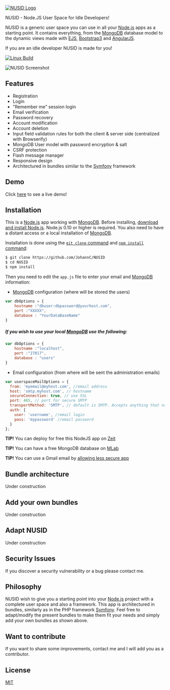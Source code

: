 [![NUSID Logo](https://nusidpublicresources-xeqnuojpin.now.sh/Nusid_Banner_Logo_800px.jpg)](#)

NUSID - Node.JS User Space for Idle Developers!

NUSID is a generic user space you can use in all your [Node.js](http://nodejs.org) apps as a starting point. It contains everything, from the [MongoDB](https://www.mongodb.com/) database model to the dynamic views made with [EJS](http://ejs.co/), [Bootstrap3](http://getbootstrap.com/docs/3.3/) and [AngularJS](https://angularjs.org/). 

If you are an idle developer NUSID is made for you!

  [![Linux Build][travis-image]][travis-url]

![NUSID Screenshot](https://nusidpublicresources-xeqnuojpin.now.sh/login_screenshot.png)
## Features
  * Registration
  * Login
  * "Remember me" session login 
  * Email verification
  * Password recovery
  * Account modification
  * Account deletion
  * Input field validation rules for both the client & server side (centralized with Browserify)
  * MongoDB User model with password encryption & salt
  * CSRF protection
  * Flash message manager
  * Responsive design 
  * Architectured in bundles similar to the [Symfony](https://symfony.com/) framework

## Demo

Click [here](https://nusid-jeevshdglu.now.sh) to see a live demo!

## Installation

This is a [Node.js](https://nodejs.org/en/) app working with [MongoDB](https://www.mongodb.com/). Before installing, [download and install Node.js](https://nodejs.org/en/download/).
Node.js 0.10 or higher is required. You also need to have a distant access or a local installation of [MongoDB](https://www.mongodb.com/). 

Installation is done using the
[`git clone` command](https://git-scm.com/book/en/v2/Getting-Started-Installing-Git) and [`npm install` command](https://docs.npmjs.com/getting-started/installing-npm-packages-locally):

```bash
$ git clone https://github.com/JohannC/NUSID
$ cd NUSID
$ npm install
```

Then you need to edit the `app.js` file to enter your email and [MongoDB](https://www.mongodb.com/) information:

* [MongoDB](https://www.mongodb.com/) configuration (where will be stored the users) 

```js
var dbOptions = {
	hostname :"dbuser:dbpassword@yourhost.com",
	port :"XXXXX",
	database : "YourDataBaseName"
}
```

##### If you wish to use your local [MongoDB](https://www.mongodb.com/) use the following:

```js
var dbOptions = {
	hostname :"localhost",
	port :"27017",
	database : "users"
}
```

* Email configuration (from where will be sent the administration emails)

```js
var userspaceMailOptions = {
  from: 'myemail@myhost.com', //email address
  host: 'smtp.myhost.com', // hostname 
  secureConnection: true, // use SSL 
  port: 465, // port for secure SMTP 
  transportMethod: 'SMTP', // default is SMTP. Accepts anything that nodemailer accepts 
  auth: {
    user: 'username', //email login
    pass: 'mypassword' //email password
  }
};
```

**TIP!** You can deploy for free this NodeJS app on [Zeit](https://zeit.co)

**TIP!** You can have a free MongoDB database on [MLab](https://mlab.com/)

**TIP!** You can use a Gmail email by [allowing less secure app](https://myaccount.google.com/lesssecureapps)


## Bundle architecture

Under construction

## Add your own bundles

Under construction

## Adapt NUSID

Under construction

## Security Issues

If you discover a security vulnerability or a bug please contact me.

## Philosophy

NUSID wish to give you a starting point into your [Node.js](https://nodejs.org/en/) project with a complete user space and also a framework. This app is architectured in bundles, similarly as in the PHP framework [Symfony](https://symfony.com/). Feel free to adapt/modify the present bundles to make them fit your needs and simply add your own bundles as shown above.

## Want to contribute

If you want to share some improvements, contact me and I will add you as a contributor.

## License

[MIT](LICENSE)

[npm-image]: https://img.shields.io/npm/v/express.svg
[npm-url]: https://npmjs.org/package/express
[downloads-image]: https://img.shields.io/npm/dm/express.svg
[downloads-url]: https://npmjs.org/package/express
[travis-image]: https://img.shields.io/travis/expressjs/express/master.svg?label=linux
[travis-url]: https://travis-ci.org/expressjs/express
[appveyor-image]: https://img.shields.io/appveyor/ci/dougwilson/express/master.svg?label=windows
[appveyor-url]: https://ci.appveyor.com/project/dougwilson/express
[coveralls-image]: https://img.shields.io/coveralls/expressjs/express/master.svg
[coveralls-url]: https://coveralls.io/r/expressjs/express?branch=master
[gratipay-image-visionmedia]: https://img.shields.io/gratipay/visionmedia.svg
[gratipay-url-visionmedia]: https://gratipay.com/visionmedia/
[gratipay-image-dougwilson]: https://img.shields.io/gratipay/dougwilson.svg
[gratipay-url-dougwilson]: https://gratipay.com/dougwilson/

